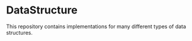 # DataStructure
This repository  contains implementations for many different types of data structures.
